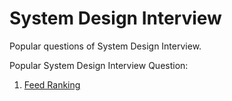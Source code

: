 # System Design Interview
Popular questions of System Design Interview.


Popular System Design Interview Question:
1. [Feed Ranking](/Feed%20Ranking/)

